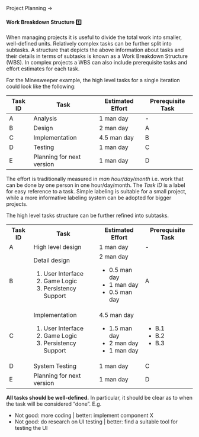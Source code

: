 <link rel="stylesheet" href="{{baseUrl}}/css/textbook.css">

<div class="website-content">

<div id="path">Project Planning &rarr; </div>

<div id="title">

#### Work Breakdown Structure :one:

</div>

<div id="body">

When managing projects it is useful to divide the total work into smaller, well-defined units. Relatively complex tasks can be further split into subtasks. A structure that depicts the above information about tasks and their details in terms of subtasks is known as a Work Breakdown Structure (WBS). In complex projects a WBS can also include prerequisite tasks and effort estimates for each task.

For the Minesweeper example, the high level tasks for a single iteration could look like the following:

| Task ID | Task                         | Estimated Effort       | Prerequisite Task |
| ------- | ---------------------------- | ---------------------- | ----------------- |
| A       | Analysis                     | 1 man day              | -                 |
| B       | Design                       | 2 man day              | A                 |
| C       | Implementation               | 4.5 man day            | B                 |
| D       | Testing                      | 1 man day              | C                 |
| E       | Planning for next version    | 1 man day              | D                 |

The effort is traditionally measured in _man hour/day/month_ i.e. work that can be done by one person in one hour/day/month. The _Task ID_ is a label for easy reference to a task. Simple labeling is suitable for a small project, while a more informative labeling system can be adopted for bigger projects.

The high level tasks structure can be further refined into subtasks.

<table class="table">
  <tr>
    <th>Task ID</th>
    <th>Task</th>
    <th>Estimated Effort</th>
    <th>Prerequisite Task</th>
  </tr>
  <tr>
    <td>A</td>
    <td>High level design</td>
    <td>1 man day</td>
    <td>-</td>
  </tr>
  <tr>
    <td>B</td>
    <td>
      Detail design
      <ol>
        <li>User Interface</li>
        <li>Game Logic</li>
        <li>Persistency Support</li>
      </ol>
    </td>
    <td>
      2 man day
      <ul>
        <li>0.5 man day</li>
        <li>1 man day</li>
        <li>0.5 man day</li>
      </ul>
    </td>
    <td>A</td>
  </tr>
  <tr>
    <td>C</td>
    <td>
      Implementation
      <ol>
        <li>User Interface</li>
        <li>Game Logic</li>
        <li>Persistency Support</li>
      </ol>
    </td>
    <td>
      4.5 man day
      <ul>
        <li>1.5 man day</li>
        <li>2 man day</li>
        <li>1 man day</li>
      </ul>
    </td>
    <td>
      <ul>
        <li>B.1</li>
        <li>B.2</li>
        <li>B.3</li>
      </ul>
    </td>
  </tr>
  <tr>
    <td>D</td>
    <td>System Testing</td>
    <td>1 man day</td>
    <td>C</td>
  </tr>
  <tr>
    <td>E</td>
    <td>Planning for next version</td>
    <td>1 man day</td>
    <td>D</td>
  </tr>
</table>

**All tasks should be well-defined.** In particular, it should be clear as to when the task will be considered “done”. E.g.

* Not good: more coding | better: implement component X
* Not good: do research on UI testing | better: find a suitable tool for testing the UI

</div>

<div id="extras">

<include src="exercises.md" />

<div>

</div>
